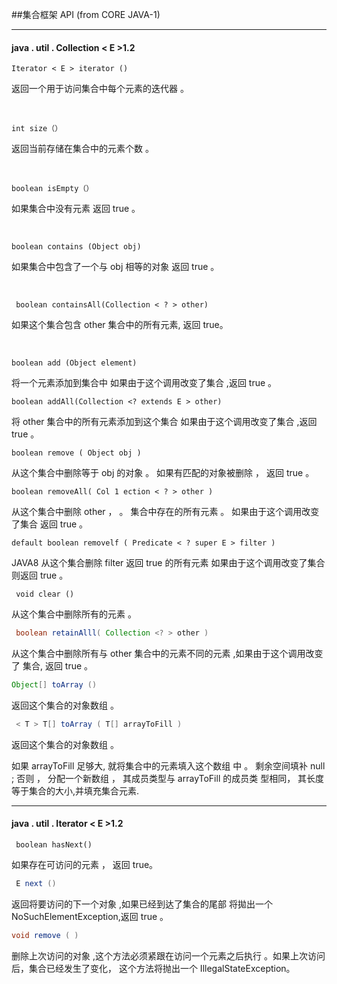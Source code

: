 ##集合框架 API (from CORE JAVA-1)

---

####  java . util . Collection < E >1.2

```
Iterator < E > iterator () 
```

返回一个用于访问集合中每个元素的迭代器 。

​	

```
int size（）
```

 返回当前存储在集合中的元素个数 。 

​	

```
boolean isEmpty（） 
```

如果集合中没有元素 返回 true  。

​	 

```
boolean contains (Object obj)
```

 如果集合中包含了一个与 obj 相等的对象 返回 true  。

​	

```
 boolean containsAll(Collection < ? > other)
```

如果这个集合包含 other 集合中的所有元素, 返回 true。

​	

```
boolean add (Object element)
```

 将一个元素添加到集合中 如果由于这个调用改变了集合 ,返回 true 。

 	

` boolean addAll(Collection <? extends E > other) `

 将 other 集合中的所有元素添加到这个集合 如果由于这个调用改变了集合 ,返回 true 。 

```
boolean remove ( Object obj )
```

 从这个集合中删除等于 obj 的对象 。  如果有匹配的对象被删除 ， 返回 true 。

```
boolean removeAll( Col 1 ection < ? > other ) 
```

从这个集合中删除 other ， 。 集合中存在的所有元素 。 如果由于这个调用改变了集合 返回 true 。

```
default boolean removelf ( Predicate < ? super E > filter ) 
```

JAVA8 从这个集合删除 filter 返回 true 的所有元素 如果由于这个调用改变了集合 则返回 true 。 

```
 void clear ()
```

 从这个集合中删除所有的元素 。

```java
 boolean retainAlll( Collection <? > other )
```

 从这个集合中删除所有与 other 集合中的元素不同的元素 ,如果由于这个调用改变了 集合,  返回 true 。

```java
Object[] toArray ()
```

 返回这个集合的对象数组 。

```java
 < T > T[] toArray ( T[] arrayToFill ) 
```

返回这个集合的对象数组 。

 如果 arrayToFill 足够大, 就将集合中的元素填入这个数组 中 。 剩余空间填补 null ; 否则 ， 分配一个新数组 ， 其成员类型与 arrayToFill 的成员类 型相同， 其长度等于集合的大小,并填充集合元素.

------



####  java . util . Iterator < E >1.2

``` boolean hasNext()```

如果存在可访问的元素 ， 返回 true。



```java
 E next () 
```

返回将要访问的下一个对象 ,如果已经到达了集合的尾部 将拋出一个 NoSuchElementException,返回 true 。



```java
void remove ( )
```

删除上次访问的对象 ,这个方法必须紧跟在访问一个元素之后执行 。如果上次访问后，集合已经发生了变化， 这个方法将抛出一个 IllegalStateException。

